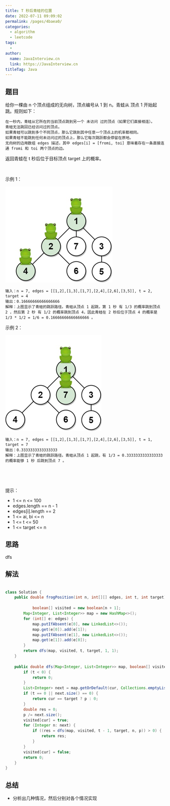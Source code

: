 ```yaml
---
title: T 秒后青蛙的位置
date: 2022-07-11 09:09:02
permalink: /pages/4baea0/
categories:
  - algorithm
  - leetcode
tags:
  - 
author: 
  name: JavaInterview.cn
  link: https://JavaInterview.cn
titleTag: Java
---
```


## 题目

给你一棵由 n 个顶点组成的无向树，顶点编号从 1 到 n。青蛙从 顶点 1 开始起跳。规则如下：

    在一秒内，青蛙从它所在的当前顶点跳到另一个 未访问 过的顶点（如果它们直接相连）。
    青蛙无法跳回已经访问过的顶点。
    如果青蛙可以跳到多个不同顶点，那么它跳到其中任意一个顶点上的机率都相同。
    如果青蛙不能跳到任何未访问过的顶点上，那么它每次跳跃都会停留在原地。
    无向树的边用数组 edges 描述，其中 edges[i] = [fromi, toi] 意味着存在一条直接连通 fromi 和 toi 两个顶点的边。

返回青蛙在 t 秒后位于目标顶点 target 上的概率。

 

示例 1：

![](../../../media/pictures/leetcode/frog1.jpeg)


    输入：n = 7, edges = [[1,2],[1,3],[1,7],[2,4],[2,6],[3,5]], t = 2, target = 4
    输出：0.16666666666666666 
    解释：上图显示了青蛙的跳跃路径。青蛙从顶点 1 起跳，第 1 秒 有 1/3 的概率跳到顶点 2 ，然后第 2 秒 有 1/2 的概率跳到顶点 4，因此青蛙在 2 秒后位于顶点 4 的概率是 1/3 * 1/2 = 1/6 = 0.16666666666666666 。 
示例 2：

![](../../../media/pictures/leetcode/frog2.jpeg)

    输入：n = 7, edges = [[1,2],[1,3],[1,7],[2,4],[2,6],[3,5]], t = 1, target = 7
    输出：0.3333333333333333
    解释：上图显示了青蛙的跳跃路径。青蛙从顶点 1 起跳，有 1/3 = 0.3333333333333333 的概率能够 1 秒 后跳到顶点 7 。 
 

 

提示：

- 1 <= n <= 100
- edges.length == n - 1
- edges[i].length == 2
- 1 <= ai, bi <= n
- 1 <= t <= 50
- 1 <= target <= n


## 思路

dfs

## 解法
```java

class Solution {
    public double frogPosition(int n, int[][] edges, int t, int target) {

            boolean[] visited = new boolean[n + 1];
        Map<Integer, List<Integer>> map = new HashMap<>();
        for (int[] e: edges) {
            map.putIfAbsent(e[0], new LinkedList<>());
            map.get(e[0]).add(e[1]);
            map.putIfAbsent(e[1], new LinkedList<>());
            map.get(e[1]).add(e[0]);
        }
        return dfs(map, visited, t, target, 1, 1);
    }

    public double dfs(Map<Integer, List<Integer>> map, boolean[] visited, int t, int target, int cur, double p) {
        if (t < 0) {
            return 0;
        }
        List<Integer> next = map.getOrDefault(cur, Collections.emptyList()).stream().filter(i -> !visited[i]).collect(Collectors.toList());
        if (t == 0 || next.size() == 0) {
            return cur == target ? p : 0;
        }
        double res = 0;
        p /= next.size();
        visited[cur] = true;
        for (Integer n: next) {
            if ((res = dfs(map, visited, t - 1, target, n, p)) > 0) {
                return res;
            }
        }
        visited[cur] = false;
        return 0;
    }
}
```

## 总结

- 分析出几种情况，然后分别对各个情况实现 
